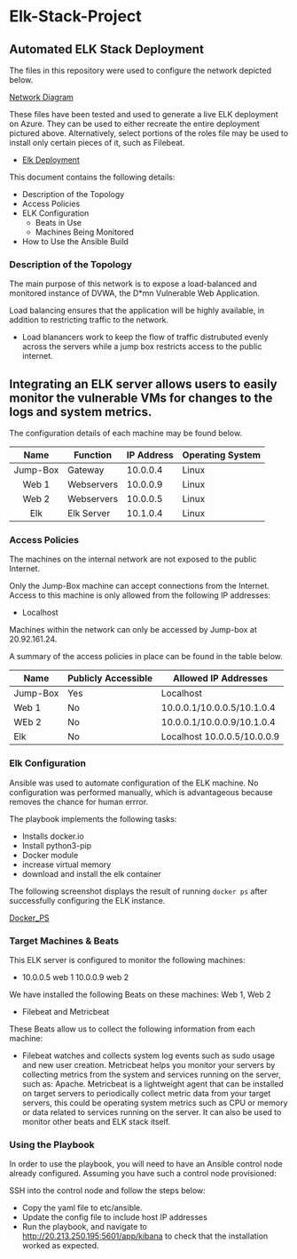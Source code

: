 # Elk-Stack-Project
## Automated ELK Stack Deployment

The files in this repository were used to configure the network depicted below. 

[Network Diagram](https://github.com/GavinPace/Elk-Stack-Project/blob/main/Diagrams/ELK.png)

These files have been tested and used to generate a live ELK deployment on Azure. They can be used to either recreate the entire deployment pictured above. Alternatively, select portions of the roles file may be used to install only certain pieces of it, such as Filebeat.

  - [Elk Deployment](https://github.com/GavinPace/Elk-Stack-Project/blob/main/Ansible/install-elk.yml) 

This document contains the following details:
- Description of the Topology
- Access Policies
- ELK Configuration
  - Beats in Use
  - Machines Being Monitored
- How to Use the Ansible Build


### Description of the Topology

The main purpose of this network is to expose a load-balanced and monitored instance of DVWA, the D*mn Vulnerable Web Application.

Load balancing ensures that the application will be highly available, in addition to restricting traffic to the network.
- Load blanancers work to keep the flow of traffic distrubuted evenly across the servers while a jump box restricts access to the public internet.

Integrating an ELK server allows users to easily monitor the vulnerable VMs for changes to the logs and system metrics.
- 


The configuration details of each machine may be found below.


|   Name   | Function   | IP Address | Operating System |
|:--------:|------------|------------|------------------|
| Jump-Box | Gateway    | 10.0.0.4   | Linux            |
| Web 1    | Webservers | 10.0.0.9   | Linux            |
| Web 2    | Webservers | 10.0.0.5   | Linux            |
| Elk      | Elk Server | 10.1.0.4   | Linux            |

### Access Policies

The machines on the internal network are not exposed to the public Internet. 

Only the Jump-Box machine can accept connections from the Internet. Access to this machine is only allowed from the following IP addresses:
- Localhost

Machines within the network can only be accessed by Jump-box at 20.92.161.24.


A summary of the access policies in place can be found in the table below.

| Name     | Publicly Accessible | Allowed IP Addresses        |
|----------|---------------------|-----------------------------|
| Jump-Box | Yes                 | Localhost                   |
| Web 1    | No                  | 10.0.0.1/10.0.0.5/10.1.0.4  |
| WEb 2    | No                  | 10.0.0.1/10.0.0.9/10.1.0.4  |
| Elk      | No                  | Localhost 10.0.0.5/10.0.0.9 |


### Elk Configuration

Ansible was used to automate configuration of the ELK machine. No configuration was performed manually, which is advantageous because removes the chance for human errror.

The playbook implements the following tasks:
- Installs docker.io
- Install python3-pip
- Docker module
- increase virtual memory
- download and install the elk container 

The following screenshot displays the result of running `docker ps` after successfully configuring the ELK instance.

[Docker_PS](https://github.com/GavinPace/Elk-Stack-Project/blob/main/Ansible/Docker_PS.png)

### Target Machines & Beats
This ELK server is configured to monitor the following machines:
- 10.0.0.5 web 1
  10.0.0.9 web 2

We have installed the following Beats on these machines: Web 1, Web 2
- Filebeat and Metricbeat

These Beats allow us to collect the following information from each machine:
- Filebeat watches and collects system log events such as sudo usage and new user creation. Metricbeat helps you monitor your servers by collecting metrics from the system and services running on the server, such as: Apache. Metricbeat is a lightweight agent that can be installed on target servers to periodically collect metric data from your target servers, this could be operating system metrics such as CPU or memory or data related to services running on the server. It can also be used to monitor other beats and ELK stack itself.

### Using the Playbook
In order to use the playbook, you will need to have an Ansible control node already configured. Assuming you have such a control node provisioned: 

SSH into the control node and follow the steps below:
- Copy the yaml file to etc/ansible.
- Update the config file to include host IP addresses
- Run the playbook, and navigate to http://20.213.250.195:5601/app/kibana to check that the installation worked as expected.


